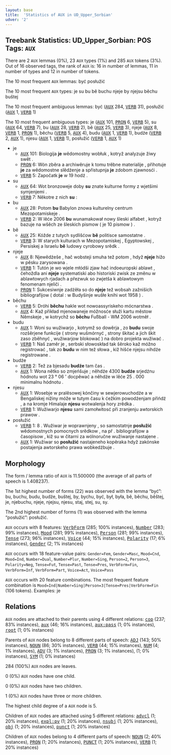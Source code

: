 ```yaml
---
layout: base
title:  'Statistics of AUX in UD_Upper_Sorbian'
udver: '2'
---
```


## Treebank Statistics: UD_Upper_Sorbian: POS Tags: `AUX`

There are 2 `AUX` lemmas (0%), 23 `AUX` types (1%) and 285 `AUX` tokens (3%).
Out of 16 observed tags, the rank of `AUX` is: 16 in number of lemmas, 11 in number of types and 12 in number of tokens.

The 10 most frequent `AUX` lemmas: być posłužić

The 10 most frequent `AUX` types:  je su bu bě buchu njeje by njejsu běchu buštej

The 10 most frequent ambiguous lemmas: być (<tt><a href="hsb-pos-AUX.html">AUX</a></tt> 284, <tt><a href="hsb-pos-VERB.html">VERB</a></tt> 31), posłužić (<tt><a href="hsb-pos-AUX.html">AUX</a></tt> 1, <tt><a href="hsb-pos-VERB.html">VERB</a></tt> 1)

The 10 most frequent ambiguous types:  je (<tt><a href="hsb-pos-AUX.html">AUX</a></tt> 101, <tt><a href="hsb-pos-PRON.html">PRON</a></tt> 6, <tt><a href="hsb-pos-VERB.html">VERB</a></tt> 5), su (<tt><a href="hsb-pos-AUX.html">AUX</a></tt> 64, <tt><a href="hsb-pos-VERB.html">VERB</a></tt> 7), bu (<tt><a href="hsb-pos-AUX.html">AUX</a></tt> 28, <tt><a href="hsb-pos-VERB.html">VERB</a></tt> 2), bě (<tt><a href="hsb-pos-AUX.html">AUX</a></tt> 25, <tt><a href="hsb-pos-VERB.html">VERB</a></tt> 3), njeje (<tt><a href="hsb-pos-AUX.html">AUX</a></tt> 8, <tt><a href="hsb-pos-VERB.html">VERB</a></tt> 1, <tt><a href="hsb-pos-PRON.html">PRON</a></tt> 1), běchu (<tt><a href="hsb-pos-VERB.html">VERB</a></tt> 5, <tt><a href="hsb-pos-AUX.html">AUX</a></tt> 4), budu (<tt><a href="hsb-pos-AUX.html">AUX</a></tt> 1, <tt><a href="hsb-pos-VERB.html">VERB</a></tt> 1), budźe (<tt><a href="hsb-pos-VERB.html">VERB</a></tt> 2, <tt><a href="hsb-pos-AUX.html">AUX</a></tt> 1), njesu (<tt><a href="hsb-pos-AUX.html">AUX</a></tt> 1, <tt><a href="hsb-pos-VERB.html">VERB</a></tt> 1), posłužić (<tt><a href="hsb-pos-VERB.html">VERB</a></tt> 1, <tt><a href="hsb-pos-AUX.html">AUX</a></tt> 1)


* je
  * <tt><a href="hsb-pos-AUX.html">AUX</a></tt> 101: Biologija <b>je</b> wědomostny wobłuk , kotryž analyzuje žiwy swět .
  * <tt><a href="hsb-pos-PRON.html">PRON</a></tt> 6: Wón zběra a archiwěruje k tomu trěbne materialije , přihotuje <b>je</b> za wědomostne slědźenje a spřistupnja <b>je</b> zdobom zjawnosći .
  * <tt><a href="hsb-pos-VERB.html">VERB</a></tt> 5: Započatk <b>je</b> w 19 hodź .
* su
  * <tt><a href="hsb-pos-AUX.html">AUX</a></tt> 64: Wot bronzoweje doby <b>su</b> znate kulturne formy z wjetšimi symjenjemi .
  * <tt><a href="hsb-pos-VERB.html">VERB</a></tt> 7: Někotre z nich <b>su</b> :
* bu
  * <tt><a href="hsb-pos-AUX.html">AUX</a></tt> 28: Potom <b>bu</b> Babylon znowa kulturelny centrum Mezopotamiskeje .
  * <tt><a href="hsb-pos-VERB.html">VERB</a></tt> 2: W lěće 2006 <b>bu</b> wunamakował nowy šleski alfabet , kotryž bazuje na wšěch ze šleskich pismow ( je 10 pismow ) .
* bě
  * <tt><a href="hsb-pos-AUX.html">AUX</a></tt> 25: Kóžde z tutych sydlišćow <b>bě</b> politisce samostatne .
  * <tt><a href="hsb-pos-VERB.html">VERB</a></tt> 3: W starych kulturach w Mezopotamiskej , Egyptowskej , Persiskej a Israelu <b>bě</b> ludowy cyrobowy srědk .
* njeje
  * <tt><a href="hsb-pos-AUX.html">AUX</a></tt> 8: Njewědźeše , hač wobsteji smuha tež potom , hdyž <b>njeje</b> hižo w pěsku zarysowana .
  * <tt><a href="hsb-pos-VERB.html">VERB</a></tt> 1: Tutón je wo wjele młódši zjaw hač indoeuropski ablawt , čehoždla ani <b>njeje</b> systematiski abo historiski zwisk ze změnu w ablawtowych rjadach a přezwuk so zwjetša k ablawtowym fenomenam njeliči .
  * <tt><a href="hsb-pos-PRON.html">PRON</a></tt> 1: Sukcesiwnje zadźěła so do <b>njeje</b> tež wobsah zažnišich bibliografijow ( dotal : w Budyšinje wušłe knihi wot 1958 ) .
* běchu
  * <tt><a href="hsb-pos-VERB.html">VERB</a></tt> 5: Dróhi <b>běchu</b> hakle wot nowoassyriskeho mócnarstwa .
  * <tt><a href="hsb-pos-AUX.html">AUX</a></tt> 4: Kaž přikład mjenowaneje móžnosće słuži kartu městow Němskeje , w kotrychž so <b>běchu</b> Fußball - WM 2006 wotměł .
* budu
  * <tt><a href="hsb-pos-AUX.html">AUX</a></tt> 1: Woni su wužiwarjo , kotrymž so dowěrja , zo <b>budu</b> swoje rozšěrjene funkcije ( strony wušmórnyć , strony škitać a jich škit zaso zběhnyć , wužiwarjow blokować ) na dobro projekta wužiwać .
  * <tt><a href="hsb-pos-VERB.html">VERB</a></tt> 1: Naš zaměr je , serbski słowoskład tak šěroko kaž móžno registrować , tak zo <b>budu</b> w nim tež słowa , kiž hišće njejsu nihdźe registrowane .
* budźe
  * <tt><a href="hsb-pos-VERB.html">VERB</a></tt> 2: Tež za bjesadu <b>budźe</b> tam čas .
  * <tt><a href="hsb-pos-AUX.html">AUX</a></tt> 1: Wona nětko so zmjeńšuje ; něhdźe 4300 <b>budźe</b> srjedźnu hódnotu wot 23 ° 06 ' docpěwać a něhdźe w lěće 25 . 000 minimalnu hódnotu .
* njesu
  * <tt><a href="hsb-pos-AUX.html">AUX</a></tt> 1: Wosebje w pralěsowej kónčiny w sewjerowuchodźe a w Bengaliskej nižiny móže w tutym času k ćežkim powodźenjam přińdź , a na kromje Himalaje <b>njesu</b> wotwalenja hory zrědka .
  * <tt><a href="hsb-pos-VERB.html">VERB</a></tt> 1: Wužiwarjo <b>njesu</b> sami zamołwitosć při zranjenju awtorskich prawow .
* posłužić
  * <tt><a href="hsb-pos-VERB.html">VERB</a></tt> 1: 8 . Wužiwar je woprawnjeny , so samostatnje <b>posłužić</b> wědomostnych pomocnych srědkow , na př . bibliografijow a časopisow , kiž su w čitarni za wólnoručne wužiwanje nastajene .
  * <tt><a href="hsb-pos-AUX.html">AUX</a></tt> 1: Wužiwar so <b>posłužić</b> nastajeneho kopěraka hdyž zakónske postajenja awtorskeho prawa wobkedźbuje .

## Morphology

The form / lemma ratio of `AUX` is 11.500000 (the average of all parts of speech is 1.408237).

The 1st highest number of forms (22) was observed with the lemma “być”: bu, buchu, budu, budźe, buštej, by, bychu, być, był, była, bě, běchu, běštej, je, njebuchu, njeje, njejsu, njesu, staj, stej, su, sy.

The 2nd highest number of forms (1) was observed with the lemma “posłužić”: posłužić.

`AUX` occurs with 8 features: <tt><a href="hsb-feat-VerbForm.html">VerbForm</a></tt> (285; 100% instances), <tt><a href="hsb-feat-Number.html">Number</a></tt> (283; 99% instances), <tt><a href="hsb-feat-Mood.html">Mood</a></tt> (281; 99% instances), <tt><a href="hsb-feat-Person.html">Person</a></tt> (281; 99% instances), <tt><a href="hsb-feat-Tense.html">Tense</a></tt> (273; 96% instances), <tt><a href="hsb-feat-Voice.html">Voice</a></tt> (44; 15% instances), <tt><a href="hsb-feat-Polarity.html">Polarity</a></tt> (17; 6% instances), <tt><a href="hsb-feat-Gender.html">Gender</a></tt> (2; 1% instances)

`AUX` occurs with 18 feature-value pairs: `Gender=Fem`, `Gender=Masc`, `Mood=Cnd`, `Mood=Ind`, `Number=Dual`, `Number=Plur`, `Number=Sing`, `Person=2`, `Person=3`, `Polarity=Neg`, `Tense=Fut`, `Tense=Past`, `Tense=Pres`, `VerbForm=Fin`, `VerbForm=Inf`, `VerbForm=Part`, `Voice=Act`, `Voice=Pass`

`AUX` occurs with 20 feature combinations.
The most frequent feature combination is `Mood=Ind|Number=Sing|Person=3|Tense=Pres|VerbForm=Fin` (106 tokens).
Examples: je


## Relations

`AUX` nodes are attached to their parents using 4 different relations: <tt><a href="hsb-dep-cop.html">cop</a></tt> (237; 83% instances), <tt><a href="hsb-dep-aux.html">aux</a></tt> (46; 16% instances), <tt><a href="hsb-dep-aux-pass.html">aux:pass</a></tt> (1; 0% instances), <tt><a href="hsb-dep-root.html">root</a></tt> (1; 0% instances)

Parents of `AUX` nodes belong to 8 different parts of speech: <tt><a href="hsb-pos-ADJ.html">ADJ</a></tt> (143; 50% instances), <tt><a href="hsb-pos-NOUN.html">NOUN</a></tt> (86; 30% instances), <tt><a href="hsb-pos-VERB.html">VERB</a></tt> (44; 15% instances), <tt><a href="hsb-pos-NUM.html">NUM</a></tt> (4; 1% instances), <tt><a href="hsb-pos-ADV.html">ADV</a></tt> (3; 1% instances), <tt><a href="hsb-pos-PRON.html">PRON</a></tt> (3; 1% instances),  (1; 0% instances), <tt><a href="hsb-pos-SYM.html">SYM</a></tt> (1; 0% instances)

284 (100%) `AUX` nodes are leaves.

0 (0%) `AUX` nodes have one child.

0 (0%) `AUX` nodes have two children.

1 (0%) `AUX` nodes have three or more children.

The highest child degree of a `AUX` node is 5.

Children of `AUX` nodes are attached using 5 different relations: <tt><a href="hsb-dep-advcl.html">advcl</a></tt> (1; 20% instances), <tt><a href="hsb-dep-expl-pv.html">expl:pv</a></tt> (1; 20% instances), <tt><a href="hsb-dep-nsubj.html">nsubj</a></tt> (1; 20% instances), <tt><a href="hsb-dep-obj.html">obj</a></tt> (1; 20% instances), <tt><a href="hsb-dep-punct.html">punct</a></tt> (1; 20% instances)

Children of `AUX` nodes belong to 4 different parts of speech: <tt><a href="hsb-pos-NOUN.html">NOUN</a></tt> (2; 40% instances), <tt><a href="hsb-pos-PRON.html">PRON</a></tt> (1; 20% instances), <tt><a href="hsb-pos-PUNCT.html">PUNCT</a></tt> (1; 20% instances), <tt><a href="hsb-pos-VERB.html">VERB</a></tt> (1; 20% instances)

